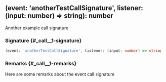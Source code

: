 ## (event: 'anotherTestCallSignature', listener: (input: number) =\> string): number

Another example call signature

### Signature {#\_call\_\_1-signature}

```typescript
(event: 'anotherTestCallSignature', listener: (input: number) => string): number;
```

### Remarks {#\_call\_\_1-remarks}

Here are some remarks about the event call signature
